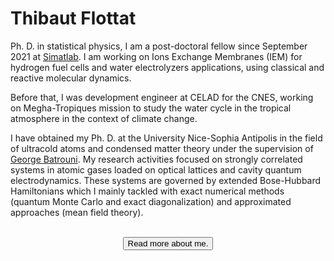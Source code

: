 <script>
import Sparkles from '$lib/components/atoms/Sparkles.svelte';
import Button from '$lib/components/atoms/Button.svelte';
import InfoIcon from '$lib/icons/info.svelte';
</script>

# Thibaut Flottat

Ph. D. in statistical physics, I am a post-doctoral fellow since September 2021 at [Simatlab](https://simatlab.com). I am working on Ions Exchange Membranes (IEM) for hydrogen fuel cells and water electrolyzers applications, using classical and reactive molecular dynamics.

Before that, I was development engineer at CELAD for the CNES, working on Megha-Tropiques mission to study the water cycle in the tropical atmosphere in the context of climate change.

I have obtained my Ph. D. at the University Nice-Sophia Antipolis in the field of ultracold atoms and condensed matter theory under the supervision of [George Batrouni](https://scholar.google.com/citations?user=5wZZnu8AAAAJ&hl=fr). My research activities focused on strongly correlated systems in atomic gases loaded on optical lattices and cavity quantum electrodynamics. These systems are governed by extended Bose-Hubbard Hamiltonians which I mainly tackled with exact numerical methods (quantum Monte Carlo and exact diagonalization) and approximated approaches (mean field theory).

<br />
<center>
<Sparkles>
	<Button href="/about">
		<InfoIcon slot="icon" />
		Read more about me.
	</Button>
</Sparkles>
</center>